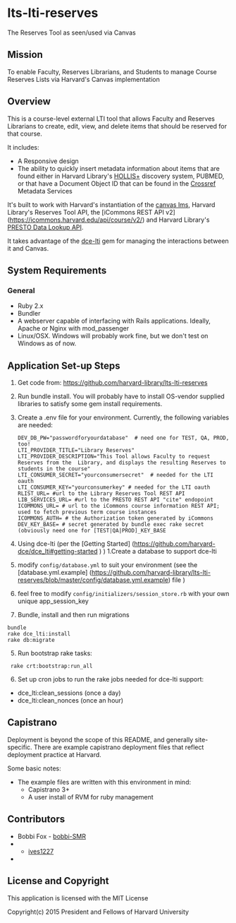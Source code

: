 # lts-lti-reserves

The Reserves Tool as seen/used via Canvas


## Mission
To enable Faculty, Reserves Librarians, and Students to manage Course Reserves Lists via Harvard's Canvas implementation

## Overview

This is a course-level external LTI tool that allows Faculty and Reserves Librarians to create, edit, view, and delete items that should be reserved for that course.

It includes:
  * A Responsive design
  * The ability to quickly insert metadata information about items that are found either in Harvard Library's [HOLLIS+](http://hollis.harvard.edu) discovery system, PUBMED, or that have a Document Object ID that can be found in the [Crossref](http://www.crossref.org) Metadata Services
  
It's built to work with Harvard's instantiation of the [canvas
lms](https://github.com/instructure/canvas-lms), Harvard Library's Reserves Tool API, the [iCommons REST API v2] (https://icommons.harvard.edu/api/course/v2/) and Harvard Library's [PRESTO Data Lookup API](https://wiki.harvard.edu/confluence/display/LibraryStaffDoc/PRESTO+Data+Lookup).

It takes advantage of the [dce-lti](https://github.com/harvard-dce/dce_lti) gem for managing the interactions between it and Canvas.

## System Requirements

### General
* Ruby 2.x 
* Bundler
* A webserver capable of interfacing with Rails applications.  Ideally, Apache or Nginx with mod_passenger
* Linux/OSX.  Windows will probably work fine, but we don't test on Windows as of now.

## Application Set-up Steps

1. Get code from: https://github.com/harvard-library/lts-lti-reserves
2. Run bundle install. You will probably have to install OS-vendor supplied libraries to satisfy some gem install requirements.
3. Create a .env file for your environment.  Currently, the following variables are needed:

   ```
   DEV_DB_PW="passwordforyourdatabase"  # need one for TEST, QA, PROD, too!
   LTI_PROVIDER_TITLE="Library Reserves"
   LTI_PROVIDER_DESCRIPTION="This Tool allows Faculty to request Reserves from the  Library, and displays the resulting Reserves to students in the course"
   LTI_CONSUMER_SECRET="yourconsumersecret"  # needed for the LTI oauth
   LTI_CONSUMER_KEY="yourconsumerkey" # needed for the LTI oauth
   RLIST_URL= #url to the Library Reserves Tool REST API
   LIB_SERVICES_URL= #url to the PRESTO REST API "cite" endopoint
   ICOMMONS_URL= # url to the iCommons course information REST API; used to fetch previous term course instances
   ICOMMONS_AUTH= # the Authorization token generated by iCommons
   DEV_KEY_BASE= # secret generated by bundle exec rake secret (obviously need one for [TEST|QA|PROD]_KEY_BASE
   ```

4. Using dce-lti  (per the [Getting Started] (https://github.com/harvard-dce/dce_lti#getting-started ) )
  1.Create a database to support dce-lti
  2. modify `config/database.yml` to suit your environment (see the [database.yml.example]  (https://github.com/harvard-library/lts-lti-reserves/blob/master/config/database.yml.example) file )
  3. feel free to modify `config/initializers/session_store.rb` with your own unique app_session_key
  4. Bundle, install and then run migrations

    bundle
    rake dce_lti:install
    rake db:migrate
5. Run bootstrap rake tasks:

  ```Shell
   rake crt:bootstrap:run_all
  ```
6. Set up cron jobs to run the rake jobs needed for dce-lti support:
  * dce_lti:clean_sessions (once a day)
  * dce_lti:clean_nonces  (once an hour)

## Capistrano

Deployment is beyond the scope of this README, and generally site-specific.  There are example capistrano deployment files that reflect deployment practice at Harvard.

Some basic notes:
* The example files are written with this environment in mind:
  * Capistrano 3+
  * A user install of RVM for ruby management


## Contributors

* Bobbi Fox - [bobbi-SMR](http://github.com/bobbi-SMR)
*  - [ives1227](https://github.com/ives1227)
*  

## License and Copyright
 This application is licensed with the MIT License

Copyright(c) 2015 President and Fellows of Harvard University



  
